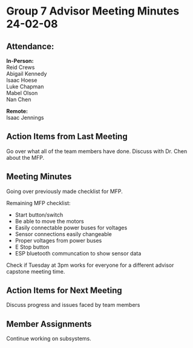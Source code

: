 # Group 7 Advisor Meeting Minutes 24-02-08

## Attendance:

**In-Person:**\
Reid Crews\
Abigail Kennedy\
Isaac Hoese\
Luke Chapman\
Mabel Olson\
Nan Chen

**Remote:**\
Isaac Jennings

## Action Items from Last Meeting

Go over what all of the team members have done. Discuss with Dr. Chen  about the MFP.

## Meeting Minutes

Going over previously made checklist for MFP.

Remaining MFP checklist:

- Start button/switch
- Be able to move the motors
- Easily connectable power buses for voltages
- Sensor connections easily changeable
- Proper voltages from power buses
- E Stop button
- ESP bluetooth communcation to show sensor data

Check if Tuesday at 3pm works for everyone for a different advisor capstone meeting time.

## Action Items for Next Meeting

Discuss progress and issues faced by team members

## Member Assignments

Continue working on subsystems.